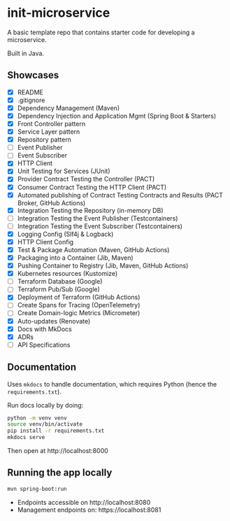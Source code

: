 # init-microservice

A basic template repo that contains starter code for developing a microservice.

Built in Java.

## Showcases

- [x] README
- [x] .gitignore
- [x] Dependency Management (Maven)
- [x] Dependency Injection and Application Mgmt (Spring Boot & Starters)
- [x] Front Controller pattern
- [x] Service Layer pattern
- [x] Repository pattern
- [ ] Event Publisher
- [ ] Event Subscriber
- [x] HTTP Client
- [x] Unit Testing for Services (JUnit)
- [x] Provider Contract Testing the Controller (PACT)
- [x] Consumer Contract Testing the HTTP Client (PACT)
- [x] Automated publishing of Contract Testing Contracts and Results (PACT Broker, GitHub Actions)
- [x] Integration Testing the Repository (in-memory DB)
- [ ] Integration Testing the Event Publisher (Testcontainers)
- [ ] Integration Testing the Event Subscriber (Testcontainers)
- [x] Logging Config (Slf4j & Logback)
- [x] HTTP Client Config
- [x] Test & Package Automation (Maven, GitHub Actions)
- [x] Packaging into a Container (Jib, Maven)
- [x] Pushing Container to Registry (Jib, Maven, GitHub Actions)
- [x] Kubernetes resources (Kustomize)
- [ ] Terraform Database (Google)
- [ ] Terraform Pub/Sub (Google)
- [x] Deployment of Terraform (GitHub Actions)
- [ ] Create Spans for Tracing (OpenTelemetry)
- [ ] Create Domain-logic Metrics (Micrometer)
- [x] Auto-updates (Renovate)
- [x] Docs with MkDocs
- [x] ADRs
- [ ] API Specifications

## Documentation

Uses `mkdocs` to handle documentation, which requires Python (hence the `requirements.txt`).

Run docs locally by doing:

```bash
python -m venv venv
source venv/bin/activate
pip install -r requirements.txt
mkdocs serve
```

Then open at http://localhost:8000

## Running the app locally

```bash
mvn spring-boot:run
```

- Endpoints accessible on http://localhost:8080
- Management endpoints on: https://localhost:8081
